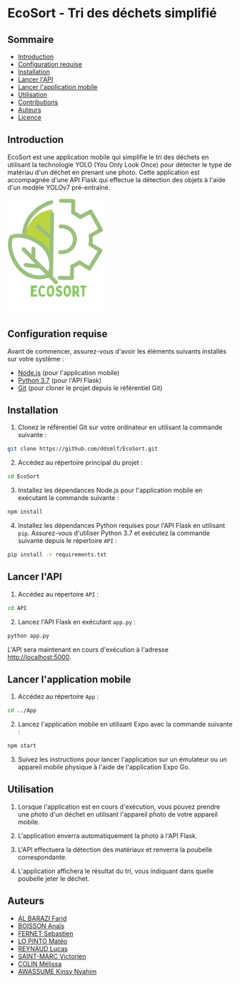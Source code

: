 # EcoSort - Tri des déchets simplifié

## Sommaire

- [Introduction](#introduction)
- [Configuration requise](#configuration-requise)
- [Installation](#installation)
- [Lancer l'API](#lancer-lapi)
- [Lancer l'application mobile](#lancer-lapplication-mobile)
- [Utilisation](#utilisation)
- [Contributions](#contributions)
- [Auteurs](#auteurs)
- [Licence](#licence)

## Introduction

EcoSort est une application mobile qui simplifie le tri des déchets en utilisant la technologie YOLO (You Only Look Once) pour détecter le type de matériau d'un déchet en prenant une photo. Cette application est accompagnée d'une API Flask qui effectue la détection des objets à l'aide d'un modèle YOLOv7 pré-entraîné.

![EcoSort Logo](App/assets/Logo.png)

## Configuration requise

Avant de commencer, assurez-vous d'avoir les éléments suivants installés sur votre système :

- [Node.js](https://nodejs.org/) (pour l'application mobile)
- [Python 3.7](https://www.python.org/downloads/release/python-370/) (pour l'API Flask)
- [Git](https://git-scm.com/) (pour cloner le projet depuis le référentiel Git)

## Installation

1. Clonez le référentiel Git sur votre ordinateur en utilisant la commande suivante :

```bash
git clone https://github.com/ddsmlf/EcoSort.git
```

2. Accédez au répertoire principal du projet :

```bash
cd EcoSort
```

3. Installez les dépendances Node.js pour l'application mobile en exécutant la commande suivante :

```bash
npm install
```

4. Installez les dépendances Python requises pour l'API Flask en utilisant `pip`. Assurez-vous d'utiliser Python 3.7 et exécutez la commande suivante depuis le répertoire `API` :

```bash
pip install -r requirements.txt
```


## Lancer l'API

1. Accédez au répertoire `API` :

```bash
cd API
```

2. Lancez l'API Flask en exécutant `app.py` :


```bash
python app.py
```


L'API sera maintenant en cours d'exécution à l'adresse [http://localhost:5000](http://localhost:5000).

## Lancer l'application mobile

1. Accédez au répertoire `App` :
```bash
cd ../App
```

2. Lancez l'application mobile en utilisant Expo avec la commande suivante :
```bash
npm start
```

3. Suivez les instructions pour lancer l'application sur un émulateur ou un appareil mobile physique à l'aide de l'application Expo Go.

## Utilisation

1. Lorsque l'application est en cours d'exécution, vous pouvez prendre une photo d'un déchet en utilisant l'appareil photo de votre appareil mobile.

2. L'application enverra automatiquement la photo à l'API Flask.

3. L'API effectuera la détection des matériaux et renverra la poubelle correspondante.

4. L'application affichera le résultat du tri, vous indiquant dans quelle poubelle jeter le déchet.


## Auteurs

- [AL BARAZI Farid](https://github.com/FaridAlBarazi)
- [BOISSON Anaïs](https://github.com/anaisboisson52)
- [FERNET Sebastien]()
- [LO PINTO Matéo](https://github.com/Matelop132)
- [REYNAUD Lucas](https://github.com/lucasbx33)
- [SAINT-MARC Victorien]()
- [COLIN Mélissa](https://github.com/ddsmlf)
- [AWASSUME Kinsy Nyahim]()
